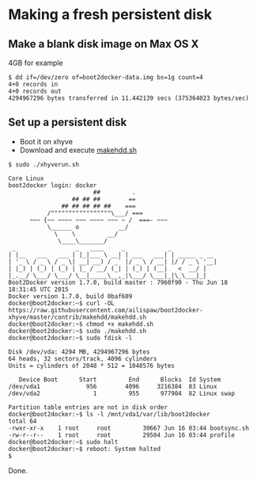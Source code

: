 # Making a fresh persistent disk

## Make a blank disk image on Max OS X

4GB for example

```
$ dd if=/dev/zero of=boot2docker-data.img bs=1g count=4
4+0 records in
4+0 records out
4294967296 bytes transferred in 11.442139 secs (375364023 bytes/sec)
```

## Set up a persistent disk

- Boot it on xhyve
- Download and execute [makehdd.sh](https://github.com/ailispaw/boot2docker-xhyve/blob/master/contrib/makehdd/makehdd.sh)

```
$ sudo ./xhyverun.sh

Core Linux
boot2docker login: docker
                        ##         .
                  ## ## ##        ==
               ## ## ## ## ##    ===
           /"""""""""""""""""\___/ ===
      ~~~ {~~ ~~~~ ~~~ ~~~~ ~~~ ~ /  ===- ~~~
           \______ o           __/
             \    \         __/
              \____\_______/
 _                 _   ____     _            _
| |__   ___   ___ | |_|___ \ __| | ___   ___| | _____ _ __
| '_ \ / _ \ / _ \| __| __) / _` |/ _ \ / __| |/ / _ \ '__|
| |_) | (_) | (_) | |_ / __/ (_| | (_) | (__|   <  __/ |
|_.__/ \___/ \___/ \__|_____\__,_|\___/ \___|_|\_\___|_|
Boot2Docker version 1.7.0, build master : 7960f90 - Thu Jun 18 18:31:45 UTC 2015
Docker version 1.7.0, build 0baf609
docker@boot2docker:~$ curl -OL https://raw.githubusercontent.com/ailispaw/boot2docker-xhyve/master/contrib/makehdd/makehdd.sh
docker@boot2docker:~$ chmod +x makehdd.sh
docker@boot2docker:~$ sudo ./makehdd.sh
docker@boot2docker:~$ sudo fdisk -l

Disk /dev/vda: 4294 MB, 4294967296 bytes
64 heads, 32 sectors/track, 4096 cylinders
Units = cylinders of 2048 * 512 = 1048576 bytes

   Device Boot      Start         End      Blocks  Id System
/dev/vda1             956        4096     3216384  83 Linux
/dev/vda2               1         955      977904  82 Linux swap

Partition table entries are not in disk order
docker@boot2docker:~$ ls -l /mnt/vda1/var/lib/boot2docker
total 64
-rwxr-xr-x    1 root     root         30667 Jun 16 03:44 bootsync.sh
-rw-r--r--    1 root     root         29504 Jun 16 03:44 profile
docker@boot2docker:~$ sudo halt
docker@boot2docker:~$ reboot: System halted
$ 
```

Done.
